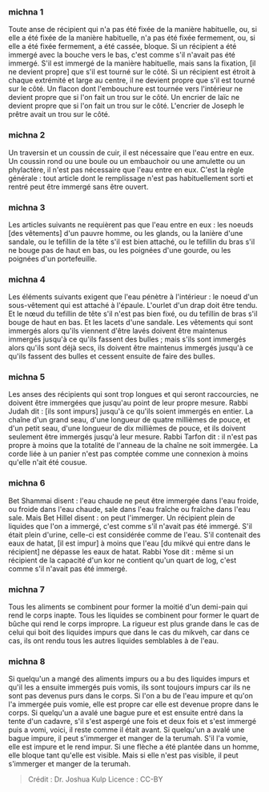 
### michna 1
Toute anse de récipient qui n'a pas été fixée de la manière habituelle, ou, si elle a été fixée de la manière habituelle, n'a pas été fixée fermement, ou, si elle a été fixée fermement, a été cassée, bloque. Si un récipient a été immergé avec la bouche vers le bas, c'est comme s'il n'avait pas été immergé. S'il est immergé de la manière habituelle, mais sans la fixation, [il ne devient propre] que s'il est tourné sur le côté. Si un récipient est étroit à chaque extrémité et large au centre, il ne devient propre que s'il est tourné sur le côté. Un flacon dont l'embouchure est tournée vers l'intérieur ne devient propre que si l'on fait un trou sur le côté. Un encrier de laïc ne devient propre que si l'on fait un trou sur le côté. L'encrier de Joseph le prêtre avait un trou sur le côté.

### michna 2
Un traversin et un coussin de cuir, il est nécessaire que l'eau entre en eux. Un coussin rond ou une boule ou un embauchoir ou une amulette ou un phylactère, il n'est pas nécessaire que l'eau entre en eux. C'est la règle générale : tout article dont le remplissage n'est pas habituellement sorti et rentré peut être immergé sans être ouvert.

### michna 3
Les articles suivants ne requièrent pas que l'eau entre en eux : les noeuds [des vêtements] d'un pauvre homme, ou les glands, ou la lanière d'une sandale, ou le tefillin de la tête s'il est bien attaché, ou le tefillin du bras s'il ne bouge pas de haut en bas, ou les poignées d'une gourde, ou les poignées d'un portefeuille.

### michna 4
Les éléments suivants exigent que l'eau pénètre à l'intérieur : le noeud d'un sous-vêtement qui est attaché à l'épaule. L'ourlet d'un drap doit être tendu. Et le nœud du tefillin de tête s'il n'est pas bien fixé, ou du tefillin de bras s'il bouge de haut en bas. Et les lacets d'une sandale. Les vêtements qui sont immergés alors qu'ils viennent d'être lavés doivent être maintenus immergés jusqu'à ce qu'ils fassent des bulles ; mais s'ils sont immergés alors qu'ils sont déjà secs, ils doivent être maintenus immergés jusqu'à ce qu'ils fassent des bulles et cessent ensuite de faire des bulles.

### michna 5
Les anses des récipients qui sont trop longues et qui seront raccourcies, ne doivent être immergées que jusqu'au point de leur propre mesure. Rabbi Judah dit : [ils sont impurs] jusqu'à ce qu'ils soient immergés en entier. La chaîne d'un grand seau, d'une longueur de quatre millièmes de pouce, et d'un petit seau, d'une longueur de dix millièmes de pouce, et ils doivent seulement être immergés jusqu'à leur mesure. Rabbi Tarfon dit : il n'est pas propre à moins que la totalité de l'anneau de la chaîne ne soit immergée. La corde liée à un panier n'est pas comptée comme une connexion à moins qu'elle n'ait été cousue.

### michna 6
Bet Shammai disent : l'eau chaude ne peut être immergée dans l'eau froide, ou froide dans l'eau chaude, sale dans l'eau fraîche ou fraîche dans l'eau sale. Mais Bet Hillel disent : on peut l'immerger. Un récipient plein de liquides que l'on a immergé, c'est comme s'il n'avait pas été immergé. S'il était plein d'urine, celle-ci est considérée comme de l'eau. S'il contenait des eaux de hatat, [il est impur] à moins que l'eau [du mikvé qui entre dans le récipient] ne dépasse les eaux de hatat. Rabbi Yose dit : même si un récipient de la capacité d'un kor ne contient qu'un quart de log, c'est comme s'il n'avait pas été immergé.

### michna 7
Tous les aliments se combinent pour former la moitié d'un demi-pain qui rend le corps inapte. Tous les liquides se combinent pour former le quart de bûche qui rend le corps impropre. La rigueur est plus grande dans le cas de celui qui boit des liquides impurs que dans le cas du mikveh, car dans ce cas, ils ont rendu tous les autres liquides semblables à de l'eau.

### michna 8
Si quelqu'un a mangé des aliments impurs ou a bu des liquides impurs et qu'il les a ensuite immergés puis vomis, ils sont toujours impurs car ils ne sont pas devenus purs dans le corps. Si l'on a bu de l'eau impure et qu'on l'a immergée puis vomie, elle est propre car elle est devenue propre dans le corps. Si quelqu'un a avalé une bague pure et est ensuite entré dans la tente d'un cadavre, s'il s'est aspergé une fois et deux fois et s'est immergé puis a vomi, voici, il reste comme il était avant. Si quelqu'un a avalé une bague impure, il peut s'immerger et manger de la terumah. S'il l'a vomie, elle est impure et le rend impur. Si une flèche a été plantée dans un homme, elle bloque tant qu'elle est visible. Mais si elle n'est pas visible, il peut s'immerger et manger de la terumah.

>Crédit : Dr. Joshua Kulp
>Licence : CC-BY